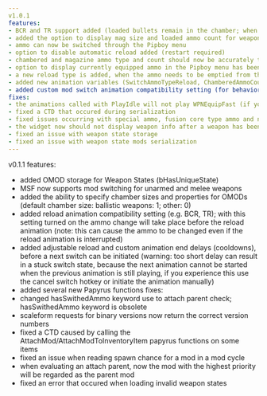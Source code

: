```yaml
---
v1.0.1
features:
- BCR and TR support added (loaded bullets remain in the chamber; when switching ammo, the full reload animations should be triggered; added forced reload capability to PlayIdleAction)
- added the option to display mag size and loaded ammo count for weapons in the Pipboy menu
- ammo can now be switched through the Pipboy menu
- option to disable automatic reload added (restart required)
- chambered and magazine ammo type and count should now be accurately tracked in ExtraWeaponState
- option to display currently equipped ammo in the Pipboy menu has been added
- a new reload type is added, when the ammo needs to be emptied from the weapon before reloading (use emptyMag animation event and MSF_AnimsEmptyBeforeReload keyword)
- added new animation variables (SwitchAmmoTypeReload, ChamberedAmmoCount, ChamberSize, and reserved variables)
- added custom mod switch animation compatibility setting (for behavior file incompatibilities); if this is turned on in the MCM, the mod change will happen at the end of the animation instead of after the "switchMod" event (Note: this can cause the mod to not be switched even if the custom animation sent the "switchMod" event before it was interrupted)
fixes:
- the animations called with PlayIdle will not play WPNEquipFast (if you do need it to be played for a mod switch, specify the bShouldNotStopIdle(0x10000) flag)
- fixed a CTD that occured during serialization
- fixed issues occurring with special ammo, fusion core type ammo and not playable ammo are not supported
- the widget now should not display weapon info after a weapon has been unequipped
- fixed an issue with weapon state storage
- fixed an issue with weapon state mods serialization
---
```

v0.1.1
features:
- added OMOD storage for Weapon States (bHasUniqueState)
- MSF now supports mod switching for unarmed and melee weapons
- added the ability to specify chamber sizes and properties for OMODs (default chamber size: ballistic weapons: 1; other: 0)
- added reload animation compatibility setting (e.g. BCR, TR); with this setting turned on the ammo change will take place before the reload animation (note: this can cause the ammo to be changed even if the reload animation is interrupted)
- added adjustable reload and custom animation end delays (cooldowns), before a next switch can be initiated (warning: too short delay can result in a stuck switch state, because the next animation cannot be started when the previous animation is still playing, if you experience this use the cancel switch hotkey or initiate the animation manually)
- added several new Papyrus functions
fixes:
- changed hasSwithedAmmo keyword use to attach parent check; hasSwithedAmmo keyword is obsolete
- scaleform requests for binary versions now return the correct version numbers
- fixed a CTD caused by calling the AttachMod/AttachModToInventoryItem papyrus functions on some items
- fixed an issue when reading spawn chance for a mod in a mod cycle
- when evaluating an attach parent, now the mod with the highest priority will be regarded as the parent mod
- fixed an error that occured when loading invalid weapon states 